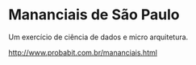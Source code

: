 # Mananciais de São Paulo
Um exercício de ciência de dados e micro arquitetura.

http://www.probabit.com.br/mananciais.html
